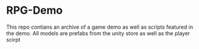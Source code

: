 # RPG-Demo
This repo contians an archive of a game demo as well as scripts featured in the demo. All models are prefabs from the unity store as well as the player scirpt 

